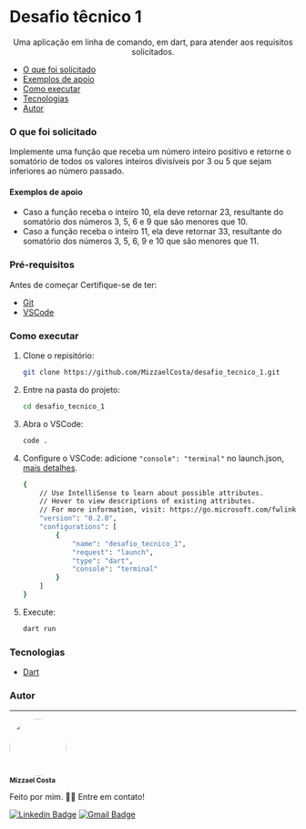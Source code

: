 # Desafio têcnico 1

<p align="center">Uma aplicação em linha de comando, em dart, para atender aos requisitos solicitados.</p>



<!--ts-->
* [O que foi solicitado](#o-que-foi-solicitado)
* [Exemplos de apoio](#exemplos-de-apoio)
* [Como executar](#como-executar)
* [Tecnologias](#tecnologias)
* [Autor](#autor)
<!--te-->


### O que foi solicitado

Implemente uma função que receba um número inteiro positivo e retorne o somatório de todos os valores inteiros divisíveis por 3 ou 5 que sejam inferiores ao número passado.


#### Exemplos de apoio

-	Caso a função receba o inteiro 10, ela deve retornar 23, resultante do somatório dos números 3, 5, 6 e 9 que são menores que 10.
-	Caso a função receba o inteiro 11, ela deve retornar 33, resultante do somatório dos números 3, 5, 6, 9 e 10 que são menores que 11.


### Pré-requisitos

Antes de começar Certifique-se de ter: 
* [Git](https://git-scm.com)
* [VSCode](https://code.visualstudio.com/)


### Como executar



1. Clone o repisitório:
   ```sh
   git clone https://github.com/MizzaelCosta/desafio_tecnico_1.git
   ```

2. Entre na pasta do projeto: 
   ```sh
   cd desafio_tecnico_1
   ``` 

3. Abra o VSCode:
   ```sh
   code . 
   ```  

3. Configure o VSCode: 
    adicione ```"console": "terminal"``` no launch.json, [mais detalhes](https://dartcode.org/docs/launch-configuration/#:~:text=You%20can%20open%20your%20launch,already%20have%20one%20or%20not.).

    ```sh
    {
        // Use IntelliSense to learn about possible attributes.
        // Hover to view descriptions of existing attributes.
        // For more information, visit: https://go.microsoft.com/fwlink/?linkid=830387
        "version": "0.2.0",
        "configurations": [
            {
                "name": "desafio_tecnico_1",
                "request": "launch",
                "type": "dart",
                "console": "terminal"
            }
        ]
    }
    ```

4. Execute: 
   ```sh
   dart run
   ```  
    


### Tecnologias

- [Dart](https://dart.dev/)

### Autor
---

<a>
 <img style="border-radius: 50%;" src="https://avatars.githubusercontent.com/u/72561989?s=400&u=f9a922042904c9576e93d5a85b8334e426c34466&v=4" width="100px;" alt=""/>
 <br />
 <sub><b>Mizzael Costa</b></sub></a>


Feito por mim. 👋🏽 Entre em contato!

[![Linkedin Badge](https://img.shields.io/badge/-Linkedin-blue?style=flat-square&logo=Linkedin&logoColor=white&link=https://www.linkedin.com/in/carlosmcosta/)](https://www.linkedin.com/in/carlosmcosta/) 
[![Gmail Badge](https://img.shields.io/badge/mizzaelcosta@gmail.com-c14438?style=flat-square&logo=Gmail&logoColor=white&link=mailto:mizzaelcosta@gmail.com)](mailto:mizzaelcosta@gmail.com)